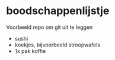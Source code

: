 # boodschappenlijstje
Voorbeeld repo om git uit te leggen

* sushi
* koekjes, bijvoorbeeld stroopwafels
* 1x pak koffie
